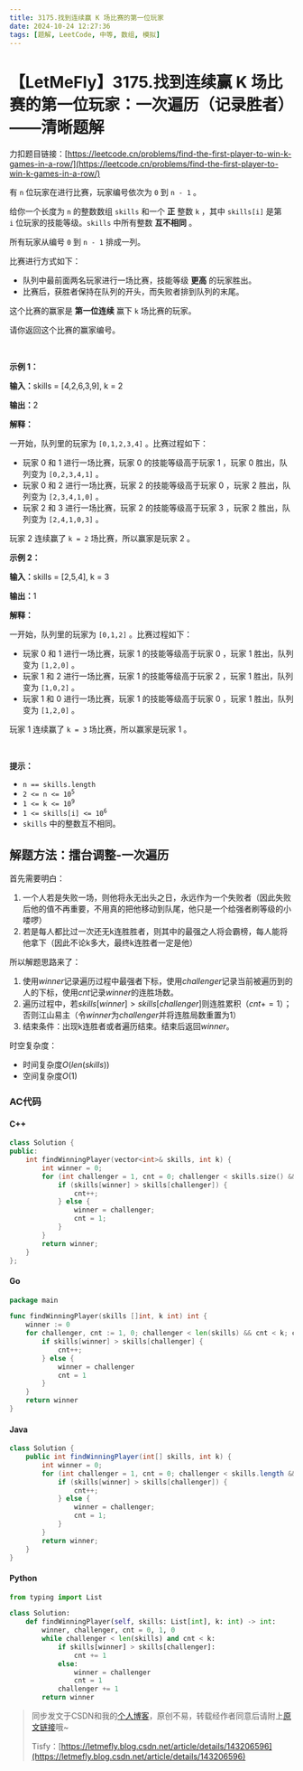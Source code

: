 ```yaml
---
title: 3175.找到连续赢 K 场比赛的第一位玩家
date: 2024-10-24 12:27:36
tags: [题解, LeetCode, 中等, 数组, 模拟]
---
```


# 【LetMeFly】3175.找到连续赢 K 场比赛的第一位玩家：一次遍历（记录胜者）——清晰题解

力扣题目链接：[https://leetcode.cn/problems/find-the-first-player-to-win-k-games-in-a-row/](https://leetcode.cn/problems/find-the-first-player-to-win-k-games-in-a-row/)

<p>有&nbsp;<code>n</code>&nbsp;位玩家在进行比赛，玩家编号依次为&nbsp;<code>0</code>&nbsp;到&nbsp;<code>n - 1</code>&nbsp;。</p>

<p>给你一个长度为 <code>n</code>&nbsp;的整数数组&nbsp;<code>skills</code>&nbsp;和一个 <strong>正</strong>&nbsp;整数&nbsp;<code>k</code>&nbsp;，其中&nbsp;<code>skills[i]</code>&nbsp;是第 <code>i</code>&nbsp;位玩家的技能等级。<code>skills</code>&nbsp;中所有整数 <strong>互不相同</strong>&nbsp;。</p>

<p>所有玩家从编号 <code>0</code>&nbsp;到 <code>n - 1</code>&nbsp;排成一列。</p>

<p>比赛进行方式如下：</p>

<ul>
	<li>队列中最前面两名玩家进行一场比赛，技能等级 <strong>更高</strong>&nbsp;的玩家胜出。</li>
	<li>比赛后，获胜者保持在队列的开头，而失败者排到队列的末尾。</li>
</ul>

<p>这个比赛的赢家是 <strong>第一位连续</strong>&nbsp;赢下&nbsp;<code>k</code>&nbsp;场比赛的玩家。</p>

<p>请你返回这个比赛的赢家编号。</p>

<p>&nbsp;</p>

<p><strong class="example">示例 1：</strong></p>

<div class="example-block">
<p><span class="example-io"><b>输入：</b>skills = [4,2,6,3,9], k = 2</span></p>

<p><b>输出：</b>2</p>

<p><strong>解释：</strong></p>

<p>一开始，队列里的玩家为&nbsp;<code>[0,1,2,3,4]</code>&nbsp;。比赛过程如下：</p>

<ul>
	<li>玩家 0 和 1 进行一场比赛，玩家 0 的技能等级高于玩家 1 ，玩家 0 胜出，队列变为&nbsp;<code>[0,2,3,4,1]</code>&nbsp;。</li>
	<li>玩家 0 和 2 进行一场比赛，玩家 2 的技能等级高于玩家 0 ，玩家 2 胜出，队列变为&nbsp;<code>[2,3,4,1,0]</code>&nbsp;。</li>
	<li>玩家 2 和 3 进行一场比赛，玩家 2 的技能等级高于玩家 3 ，玩家 2 胜出，队列变为&nbsp;<code>[2,4,1,0,3]</code>&nbsp;。</li>
</ul>

<p>玩家 2 连续赢了&nbsp;<code>k = 2</code>&nbsp;场比赛，所以赢家是玩家 2 。</p>
</div>

<p><strong class="example">示例 2：</strong></p>

<div class="example-block">
<p><span class="example-io"><b>输入：</b>skills = [2,5,4], k = 3</span></p>

<p><b>输出：</b>1</p>

<p><strong>解释：</strong></p>

<p>一开始，队列里的玩家为&nbsp;<code>[0,1,2]</code>&nbsp;。比赛过程如下：</p>

<ul>
	<li>玩家 0 和 1 进行一场比赛，玩家 1 的技能等级高于玩家 0 ，玩家 1 胜出，队列变为&nbsp;<code>[1,2,0]</code>&nbsp;。</li>
	<li>玩家 1&nbsp;和 2&nbsp;进行一场比赛，玩家 1 的技能等级高于玩家 2&nbsp;，玩家 1 胜出，队列变为&nbsp;<code>[1,0,2]</code>&nbsp;。</li>
	<li>玩家 1&nbsp;和 0&nbsp;进行一场比赛，玩家 1 的技能等级高于玩家 0&nbsp;，玩家 1 胜出，队列变为&nbsp;<code>[1,2,0]</code>&nbsp;。</li>
</ul>

<p>玩家 1 连续赢了&nbsp;<code>k = 3</code>&nbsp;场比赛，所以赢家是玩家 1 。</p>
</div>

<p>&nbsp;</p>

<p><strong>提示：</strong></p>

<ul>
	<li><code>n == skills.length</code></li>
	<li><code>2 &lt;= n &lt;= 10<sup>5</sup></code></li>
	<li><code>1 &lt;= k &lt;= 10<sup>9</sup></code></li>
	<li><code>1 &lt;= skills[i] &lt;= 10<sup>6</sup></code></li>
	<li><code>skills</code>&nbsp;中的整数互不相同。</li>
</ul>


    
## 解题方法：擂台调整-一次遍历

首先需要明白：

1. 一个人若是失败一场，则他将永无出头之日，永远作为一个失败者（因此失败后他的值不再重要，不用真的把他移动到队尾，他只是一个给强者刷等级的小喽啰）
2. 若是每人都比过一次还无k连胜胜者，则其中的最强之人将会霸榜，每人能将他拿下（因此不论k多大，最终k连胜者一定是他）

所以解题思路来了：

1. 使用$winner$记录遍历过程中最强者下标，使用$challenger$记录当前被遍历到的人的下标，使用$cnt$记录$winner$的连胜场数。
2. 遍历过程中，若$skills[winner]\gt skills[challenger]$则连胜累积（$cnt+=1$）；否则江山易主（令$winner$为$challenger$并将连胜局数重置为$1$）
3. 结束条件：出现k连胜者或者遍历结束。结束后返回$winner$。

时空复杂度：

+ 时间复杂度$O(len(skills))$
+ 空间复杂度$O(1)$

### AC代码

#### C++

```cpp
class Solution {
public:
    int findWinningPlayer(vector<int>& skills, int k) {
        int winner = 0;
        for (int challenger = 1, cnt = 0; challenger < skills.size() && cnt < k; challenger++) {
            if (skills[winner] > skills[challenger]) {
                cnt++;
            } else {
                winner = challenger;
                cnt = 1;
            }
        }
        return winner;
    }
};
```

#### Go

```go
package main

func findWinningPlayer(skills []int, k int) int {
    winner := 0
    for challenger, cnt := 1, 0; challenger < len(skills) && cnt < k; challenger++ {
        if skills[winner] > skills[challenger] {
            cnt++;
        } else {
            winner = challenger
            cnt = 1
        }
    }
    return winner
}
```

#### Java

```java
class Solution {
    public int findWinningPlayer(int[] skills, int k) {
        int winner = 0;
        for (int challenger = 1, cnt = 0; challenger < skills.length && cnt < k; challenger++) {
            if (skills[winner] > skills[challenger]) {
                cnt++;
            } else {
                winner = challenger;
                cnt = 1;
            }
        }
        return winner;
    }
}
```

#### Python

```python
from typing import List

class Solution:
    def findWinningPlayer(self, skills: List[int], k: int) -> int:
        winner, challenger, cnt = 0, 1, 0
        while challenger < len(skills) and cnt < k:
            if skills[winner] > skills[challenger]:
                cnt += 1
            else:
                winner = challenger
                cnt = 1
            challenger += 1
        return winner
```

> 同步发文于CSDN和我的[个人博客](https://blog.letmefly.xyz/)，原创不易，转载经作者同意后请附上[原文链接](https://blog.letmefly.xyz/2024/10/24/LeetCode%203175.%E6%89%BE%E5%88%B0%E8%BF%9E%E7%BB%AD%E8%B5%A2K%E5%9C%BA%E6%AF%94%E8%B5%9B%E7%9A%84%E7%AC%AC%E4%B8%80%E4%BD%8D%E7%8E%A9%E5%AE%B6/)哦~
>
> Tisfy：[https://letmefly.blog.csdn.net/article/details/143206596](https://letmefly.blog.csdn.net/article/details/143206596)
